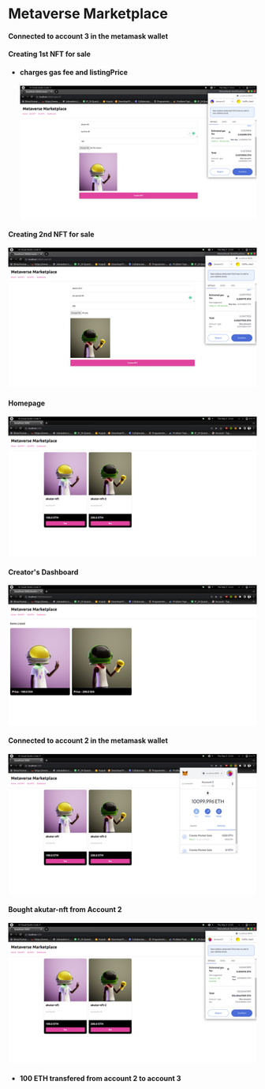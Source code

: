 # Metaverse Marketplace

#### Connected to account 3 in the metamask wallet

#### Creating 1st NFT for sale

- #### charges gas fee and listingPrice
  ![alt text](./public/1.png)

#### Creating 2nd NFT for sale

![alt text](./public/2.png)

#### Homepage

![alt text](./public/3.png)

#### Creator's Dashboard

![alt text](./public/4.png)

#### Connected to account 2 in the metamask wallet

![alt text](./public/5.png)

#### Bought akutar-nft from Account 2

![alt text](./public/6.png)

- #### 100 ETH transfered from account 2 to account 3
